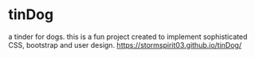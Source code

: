 # tinDog   
a tinder for dogs.
this is a fun project created to implement sophisticated CSS, bootstrap and user design.
https://stormspirit03.github.io/tinDog/
